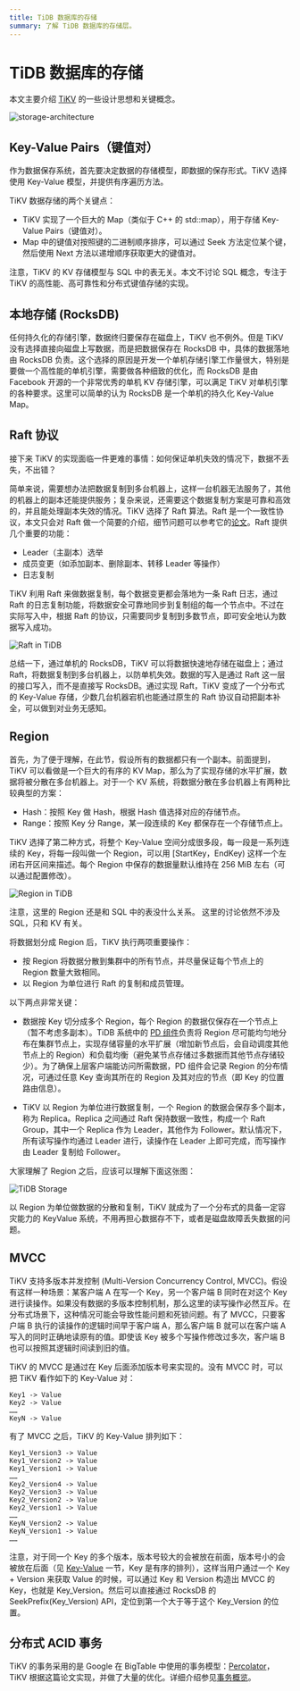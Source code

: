 ```yaml
---
title: TiDB 数据库的存储
summary: 了解 TiDB 数据库的存储层。
---
```


# TiDB 数据库的存储

本文主要介绍 [TiKV](https://github.com/tikv/tikv) 的一些设计思想和关键概念。

![storage-architecture](/media/tidb-storage-architecture-1.png)

## Key-Value Pairs（键值对）

作为数据保存系统，首先要决定数据的存储模型，即数据的保存形式。TiKV 选择使用 Key-Value 模型，并提供有序遍历方法。

TiKV 数据存储的两个关键点：

- TiKV 实现了一个巨大的 Map（类似于 C++ 的 std::map），用于存储 Key-Value Pairs（键值对）。
- Map 中的键值对按照键的二进制顺序排序，可以通过 Seek 方法定位某个键，然后使用 Next 方法以递增顺序获取更大的键值对。

注意，TiKV 的 KV 存储模型与 SQL 中的表无关。本文不讨论 SQL 概念，专注于 TiKV 的高性能、高可靠性和分布式键值存储的实现。

## 本地存储 (RocksDB)

任何持久化的存储引擎，数据终归要保存在磁盘上，TiKV 也不例外。但是 TiKV 没有选择直接向磁盘上写数据，而是把数据保存在 RocksDB 中，具体的数据落地由 RocksDB 负责。这个选择的原因是开发一个单机存储引擎工作量很大，特别是要做一个高性能的单机引擎，需要做各种细致的优化，而 RocksDB 是由 Facebook 开源的一个非常优秀的单机 KV 存储引擎，可以满足 TiKV 对单机引擎的各种要求。这里可以简单的认为 RocksDB 是一个单机的持久化 Key-Value Map。

## Raft 协议

接下来 TiKV 的实现面临一件更难的事情：如何保证单机失效的情况下，数据不丢失，不出错？

简单来说，需要想办法把数据复制到多台机器上，这样一台机器无法服务了，其他的机器上的副本还能提供服务；复杂来说，还需要这个数据复制方案是可靠和高效的，并且能处理副本失效的情况。TiKV 选择了 Raft 算法。Raft 是一个一致性协议，本文只会对 Raft 做一个简要的介绍，细节问题可以参考它的[论文](https://raft.github.io/raft.pdf)。Raft 提供几个重要的功能：

- Leader（主副本）选举
- 成员变更（如添加副本、删除副本、转移 Leader 等操作）
- 日志复制

TiKV 利用 Raft 来做数据复制，每个数据变更都会落地为一条 Raft 日志，通过 Raft 的日志复制功能，将数据安全可靠地同步到复制组的每一个节点中。不过在实际写入中，根据 Raft 的协议，只需要同步复制到多数节点，即可安全地认为数据写入成功。

![Raft in TiDB](/media/tidb-storage-1.png)

总结一下，通过单机的 RocksDB，TiKV 可以将数据快速地存储在磁盘上；通过 Raft，将数据复制到多台机器上，以防单机失效。数据的写入是通过 Raft 这一层的接口写入，而不是直接写 RocksDB。通过实现 Raft，TiKV 变成了一个分布式的 Key-Value 存储，少数几台机器宕机也能通过原生的 Raft 协议自动把副本补全，可以做到对业务无感知。

## Region

首先，为了便于理解，在此节，假设所有的数据都只有一个副本。前面提到，TiKV 可以看做是一个巨大的有序的 KV Map，那么为了实现存储的水平扩展，数据将被分散在多台机器上。对于一个 KV 系统，将数据分散在多台机器上有两种比较典型的方案：

* Hash：按照 Key 做 Hash，根据 Hash 值选择对应的存储节点。
* Range：按照 Key 分 Range，某一段连续的 Key 都保存在一个存储节点上。

TiKV 选择了第二种方式，将整个 Key-Value 空间分成很多段，每一段是一系列连续的 Key，将每一段叫做一个 Region，可以用 [StartKey，EndKey) 这样一个左闭右开区间来描述。每个 Region 中保存的数据量默认维持在 256 MiB 左右（可以通过配置修改）。

![Region in TiDB](/media/tidb-storage-2.png)

注意，这里的 Region 还是和 SQL 中的表没什么关系。 这里的讨论依然不涉及 SQL，只和 KV 有关。

将数据划分成 Region 后，TiKV 执行两项重要操作：

- 按 Region 将数据分散到集群中的所有节点，并尽量保证每个节点上的 Region 数量大致相同。
- 以 Region 为单位进行 Raft 的复制和成员管理。

以下两点非常关键：

- 数据按 Key 切分成多个 Region，每个 Region 的数据仅保存在一个节点上（暂不考虑多副本）。TiDB 系统中的 [PD 组件](/tidb-architecture.md)负责将 Region 尽可能均匀地分布在集群节点上，实现存储容量的水平扩展（增加新节点后，会自动调度其他节点上的 Region）和负载均衡（避免某节点存储过多数据而其他节点存储较少）。为了确保上层客户端能访问所需数据，PD 组件会记录 Region 的分布情况，可通过任意 Key 查询其所在的 Region 及其对应的节点（即 Key 的位置路由信息）。

- TiKV 以 Region 为单位进行数据复制，一个 Region 的数据会保存多个副本，称为 Replica。Replica 之间通过 Raft 保持数据一致性，构成一个 Raft Group，其中一个 Replica 作为 Leader，其他作为 Follower。默认情况下，所有读写操作均通过 Leader 进行，读操作在 Leader 上即可完成，而写操作由 Leader 复制给 Follower。

大家理解了 Region 之后，应该可以理解下面这张图：

![TiDB Storage](/media/tidb-storage-3.png)

以 Region 为单位做数据的分散和复制，TiKV 就成为了一个分布式的具备一定容灾能力的 KeyValue 系统，不用再担心数据存不下，或者是磁盘故障丢失数据的问题。

## MVCC

TiKV 支持多版本并发控制 (Multi-Version Concurrency Control, MVCC)。假设有这样一种场景：某客户端 A 在写一个 Key，另一个客户端 B 同时在对这个 Key 进行读操作。如果没有数据的多版本控制机制，那么这里的读写操作必然互斥。在分布式场景下，这种情况可能会导致性能问题和死锁问题。有了 MVCC，只要客户端 B 执行的读操作的逻辑时间早于客户端 A，那么客户端 B 就可以在客户端 A 写入的同时正确地读原有的值。即使该 Key 被多个写操作修改过多次，客户端 B 也可以按照其逻辑时间读到旧的值。

TiKV 的 MVCC 是通过在 Key 后面添加版本号来实现的。没有 MVCC 时，可以把 TiKV 看作如下的 Key-Value 对：

```
Key1 -> Value
Key2 -> Value
……
KeyN -> Value
```

有了 MVCC 之后，TiKV 的 Key-Value 排列如下：

```
Key1_Version3 -> Value
Key1_Version2 -> Value
Key1_Version1 -> Value
……
Key2_Version4 -> Value
Key2_Version3 -> Value
Key2_Version2 -> Value
Key2_Version1 -> Value
……
KeyN_Version2 -> Value
KeyN_Version1 -> Value
……
```

注意，对于同一个 Key 的多个版本，版本号较大的会被放在前面，版本号小的会被放在后面（见 [Key-Value](#key-value-pairs键值对) 一节，Key 是有序的排列），这样当用户通过一个 Key + Version 来获取 Value 的时候，可以通过 Key 和 Version 构造出 MVCC 的 Key，也就是 Key_Version。然后可以直接通过 RocksDB 的 SeekPrefix(Key_Version) API，定位到第一个大于等于这个 Key_Version 的位置。

## 分布式 ACID 事务

TiKV 的事务采用的是 Google 在 BigTable 中使用的事务模型：[Percolator](https://research.google/pubs/large-scale-incremental-processing-using-distributed-transactions-and-notifications/)，TiKV 根据这篇论文实现，并做了大量的优化。详细介绍参见[事务概览](/transaction-overview.md)。
